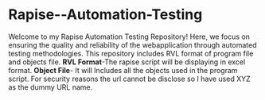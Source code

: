 # Rapise--Automation-Testing
Welcome to my Rapise Automation Testing Repository!  Here, we focus on ensuring the quality and reliability of the webapplication through automated testing methodologies. This repository includes RVL format of program file and objects file.
**RVL Format**-The rapise script will be displaying in excel format.
**Object File**- It will Includes all the objects used in the program script.
For security reasons the url cannot be disclose so I have used XYZ as the dummy URL name.
